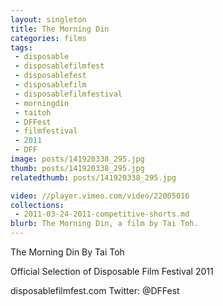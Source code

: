 ```yaml
---
layout: singleton
title: The Morning Din
categories: films
tags:
 - disposable
 - disposablefilmfest
 - disposablefest
 - disposablefilm
 - disposablefilmfestival
 - morningdin
 - taitoh
 - DFFest
 - filmfestival
 - 2011
 - DFF
image: posts/141920338_295.jpg
thumb: posts/141920338_295.jpg
relatedthumb: posts/141920338_295.jpg

video: //player.vimeo.com/video/22005016
collections:
 - 2011-03-24-2011-competitive-shorts.md
blurb: The Morning Din, a film by Tai Toh.
---
```


The Morning Din
By Tai Toh

Official Selection of Disposable Film Festival 2011

disposablefilmfest.com
Twitter: @DFFest